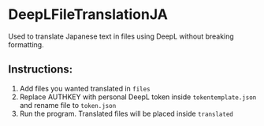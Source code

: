# DeepLFileTranslationJA
Used to translate Japanese text in files using DeepL without breaking formatting.

## Instructions:
1. Add files you wanted translated in `files`
2. Replace AUTHKEY with personal DeepL token inside `tokentemplate.json` and rename file to `token.json`
3. Run the program. Translated files will be placed inside `translated`


